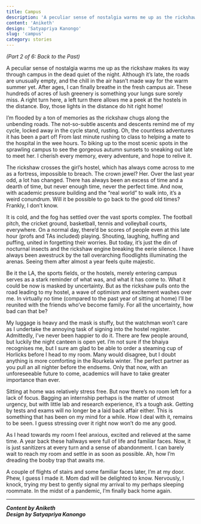 ```yaml
---
title: Campus
description: 'A peculiar sense of nostalgia warms me up as the rickshaw makes its way through campus in the dead quiet of the...'
content: 'Aniketh'
design: 'Satyapriya Kanongo'
slug: 'campus'
category: stories
---
```


_(Part 2 of 6: Back to the Past)_

A peculiar sense of nostalgia warms me up as the rickshaw makes its way through campus in the dead quiet of the night. Although it’s late, the roads are unusually empty, and the chill in the air hasn’t made way for the warm summer yet. After ages, I can finally breathe in the fresh campus air. These hundreds of acres of lush greenery is something your lungs sure sorely miss. A right turn here, a left turn there allows me a peek at the hostels in the distance. Boy, those lights in the distance do hit right home!

I’m flooded by a ton of memories as the rickshaw chugs along the unbending roads. The not-so-subtle ascents and descents remind me of my cycle, locked away in the cycle stand, rusting. Oh, the countless adventures it has been a part of! From last minute rushing to class to helping a mate to the hospital in the wee hours. To biking up to the most scenic spots in the sprawling campus to see the gorgeous autumn sunsets to sneaking out late to meet her. I cherish every memory, every adventure, and hope to relive it.

The rickshaw crosses the girl’s hostel, which has always come across to me as a fortress, impossible to breach. The crown jewel? Her. Over the last year odd, a lot has changed. There has always been an excess of time and a dearth of time, but never enough time, never the perfect time. And now, with academic pressure building and the “real world” to walk into, it’s a weird conundrum. Will it be possible to go back to the good old times? Frankly, I don’t know.

It is cold, and the fog has settled over the vast sports complex. The football pitch, the cricket ground, basketball, tennis and volleyball courts, everywhere. On a normal day, there’d be scores of people even at this late hour (profs and TAs included) playing. Shouting, laughing, huffing and puffing, united in forgetting their worries. But today, it’s just the din of nocturnal insects and the rickshaw engine breaking the eerie silence. I have always been awestruck by the tall overarching floodlights illuminating the arenas. Seeing them after almost a year feels quite majestic.

Be it the LA, the sports fields, or the hostels, merely entering campus serves as a stark reminder of what was, and what it has come to. What it could be now is masked by uncertainty. But as the rickshaw pulls onto the road leading to my hostel, a wave of optimism and excitement washes over me. In virtually no time (compared to the past year of sitting at home) I’ll be reunited with the friends who’ve become family. For all the uncertainty, how bad can that be?

My luggage is heavy and the mask is stuffy, but the watchman won’t care as I undertake the annoying task of signing into the hostel register. Admittedly, I’ve never been happier to do it. There are few people around, but luckily the night canteen is open yet. I’m not sure if the bhaiya recognises me, but I sure am glad to be able to order a steaming cup of Horlicks before I head to my room. Many would disagree, but I doubt anything is more comforting in the Rourkela winter. The perfect partner as you pull an all nighter before the endsems. Only that now, with an unforeseeable future to come, academics will have to take greater importance than ever.

Sitting at home was relatively stress free. But now there’s no room left for a lack of focus. Bagging an internship perhaps is the matter of utmost urgency, but with little lab and research experience, it’s a tough ask. Getting by tests and exams will no longer be a laid back affair either. This is something that has been on my mind for a while. How I deal with it, remains to be seen. I guess stressing over it right now won’t do me any good.

As I head towards my room I feel anxious, excited and relieved at the same time. A year back these hallways were full of life and familiar faces. Now, it is just sanitizers at every turn and a sense of abandonment. I can barely wait to reach my room and settle in as soon as possible. Ah, how I’m dreading the booby trap that awaits me.

A couple of flights of stairs and some familiar faces later, I’m at my door. Phew, I guess I made it. Mom dad will be delighted to know. Nervously, I knock, trying my best to gently signal my arrival to my perhaps sleeping roommate. In the midst of a pandemic, I’m finally back home again.

---

**_Content by Aniketh_** <br>
**_Design by Satyapriya Kanongo_**
